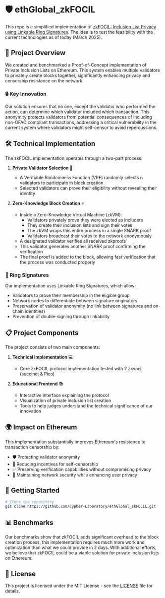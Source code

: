 # 🛡️ ethGlobal_zkFOCIL

This repo is a simplified implementation of [zkFOCIL: Inclusion List Privacy using Linkable Ring Signatures](https://ethresear.ch/t/zkfocil-inclusion-list-privacy-using-linkable-ring-signatures/21688). The idea is to test the feasibility with the current technologies as of today (March 2025).

## 🚀 Project Overview

We created and benchmarked a Proof-of-Concept implementation of Private Inclusion Lists on Ethereum. This system enables multiple validators to privately create blocks together, significantly enhancing privacy and censorship resistance on the network.

### 🔒 Key Innovation

Our solution ensures that no one, except the validator who performed the action, can determine which validator included which transaction. This anonymity protects validators from potential consequences of including non-OFAC compliant transactions, addressing a critical vulnerability in the current system where validators might self-censor to avoid repercussions.

## 🛠️ Technical Implementation

The zkFOCIL implementation operates through a two-part process:

1. **Private Validator Selection** 🎲
   - A Verifiable Randomness Function (VRF) randomly selects n validators to participate in block creation
   - Selected validators can prove their eligibility without revealing their identity

2. **Zero-Knowledge Block Creation** ⚡
   - Inside a Zero-Knowledge Virtual Machine (zkVM):
     - Validators privately prove they were elected as includers
     - They create their inclusion lists and sign their votes
     - The zkVM wraps this entire process in a single SNARK proof
     - Validators broadcast their votes to the network anonymously
   - A designated validator verifies all received zkproofs
   - This validator generates another SNARK proof confirming the verification
   - The final proof is added to the block, allowing fast verification that the process was conducted properly

### 💍 Ring Signatures

Our implementation uses Linkable Ring Signatures, which allow:
- Validators to prove their membership in the eligible group
- Network nodes to differentiate between signature originators
- Preservation of validator anonymity (no link between signatures and on-chain identities)
- Prevention of double-signing through linkability

## 📋 Project Components

The project consists of two main components:

1. **Technical Implementation** 💻
   - Core zkFOCIL protocol implementation tested with 2 zkvms (succinct & Pico)

2. **Educational Frontend** 📚
   - Interactive interface explaining the protocol
   - Visualization of private inclusion list creation
   - Tools to help judges understand the technical significance of our innovation

## 🌍 Impact on Ethereum

This implementation substantially improves Ethereum's resistance to transaction censorship by:
- 🛡️ Protecting validator anonymity
- 🚫 Reducing incentives for self-censorship
- ✅ Preserving verification capabilities without compromising privacy
- 🔐 Maintaining network security while enhancing user privacy

## 🏁 Getting Started

```bash
# Clone the repository
git clone https://github.com/Cypher-Laboratory/ethGlobal_zkFOCIL.git
```

## 📊 Benchmarks

Our benchmarks show that zkFOCIL adds significant overhead to the block creation process, this implementation requires much more work and optimization than what we could provide in 2 days.
With additional efforts, we believe that zkFOCIL could be a viable solution for private inclusion lists on Ethereum.

## 📄 License

This project is licensed under the MIT License - see the [LICENSE](LICENSE) file for details.
